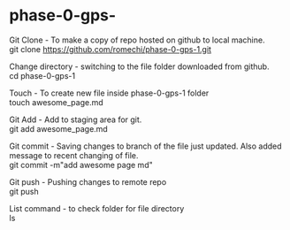 # phase-0-gps-


Git Clone - To make a copy of repo hosted on github to local machine.
</br> git clone https://github.com/romechi/phase-0-gps-1.git


Change directory - switching to the file folder downloaded from github.
</br> cd phase-0-gps-1

Touch - To create new file inside phase-0-gps-1 folder
</br> touch awesome_page.md


Git Add - Add to staging area for git.
</br> git add awesome_page.md

Git commit - Saving changes to branch of the file just updated. Also added message to recent changing of file.
</br> git commit -m"add awesome page md"

Git push - Pushing changes to remote repo
</br> git push

List command - to check folder for file directory
</br> ls

